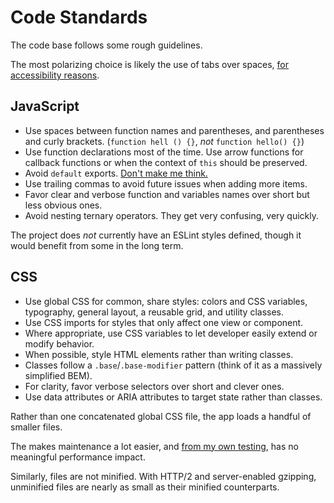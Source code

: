 # Code Standards

The code base follows some rough guidelines.

The most polarizing choice is likely the use of tabs over spaces, [for accessibility reasons](https://www.reddit.com/r/javascript/comments/c8drjo/nobody_talks_about_the_real_reason_to_use_tabs/).


## JavaScript

- Use spaces between function names and parentheses, and parentheses and curly brackets. (`function hell () {}`, _not_ `function hello() {}`)
- Use function declarations most of the time. Use arrow functions for callback functions or when the context of `this` should be preserved.
- Avoid `default` exports. [Don't make me think.](https://en.wikipedia.org/wiki/Don't_Make_Me_Think)
- Use trailing commas to avoid future issues when adding more items.
- Favor clear and verbose function and variables names over short but less obvious ones.
- Avoid nesting ternary operators. They get very confusing, very quickly.

The project does _not_ currently have an ESLint styles defined, though it would benefit from some in the long term.


## CSS

- Use global CSS for common, share styles: colors and CSS variables, typography, general layout, a reusable grid, and utility classes.
- Use CSS imports for styles that only affect one view or component.
- Where appropriate, use CSS variables to let developer easily extend or modify behavior.
- When possible, style HTML elements rather than writing classes.
- Classes follow a `.base`/`.base-modifier` pattern (think of it as a massively simplified BEM).
- For clarity, favor verbose selectors over short and clever ones.
- Use data attributes or ARIA attributes to target state rather than classes.

Rather than one concatenated global CSS file, the app loads a handful of smaller files.

The makes maintenance a lot easier, and [from my own testing](https://gomakethings.com/modular-css-and-different-ways-to-structure-your-stylesheets/), has no meaningful performance impact.

Similarly, files are not minified. With HTTP/2 and server-enabled gzipping, unminified files are nearly as small as their minified counterparts.
